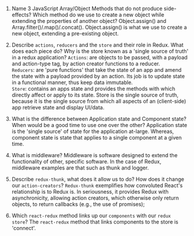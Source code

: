 1.  Name 3 JavaScript Array/Object Methods that do not produce side-effects? Which method do we use to create a new object while extending the properties of another object?
Object.assign() and Array.filter()/.map()/.concat().  Object.assign() is what we use to create a new object, extending a pre-existing object.

2.  Describe `actions`, `reducers` and the `store` and their role in Redux. What does each piece do? Why is the store known as a 'single source of truth' in a redux application?
`Actions`: are objects to be passed, with a payload and action-type tag, by action creator functions to a reducer.  
`Reducers`: are 'pure functions' that take the state of an app and amend the state with a payload provided by an action.  Its job is to update state in a functional manner, thus keep data immutable.  
`Store`: contains an apps state and provides the methods with which directly affect or apply to its state.  Store is the single source of truth, because it is the single source from which all aspects of an (client-side) app retrieve state and display UI/data.

3.  What is the difference between Application state and Component state? When would be a good time to use one over the other?
Application state is the 'single source' of state for the application at-large.  Whereas, component state is state that applies to a single component at a given time.

4.  What is middleware?
Middleware is software designed to extend the functionality of other, specific software.  In the case of Redux, middleware examples are that such as thunk and logger. 

5.  Describe `redux-thunk`, what does it allow us to do? How does it change our `action-creators`?
`Redux-thunk` exemplifies how convoluted React's relationship is to Redux is.  In seriousness, it provides Redux with asynchronicity, allowing action creators, which otherwise only return objects, to return callbacks (e.g., the use of promises);

6.  Which `react-redux` method links up our `components` with our `redux store`?
The `react-redux` method that links components to the store is 'connect'. 